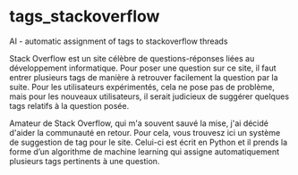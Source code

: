 # tags_stackoverflow
AI - automatic assignment of tags to stackoverflow threads

Stack Overflow est un site célèbre de questions-réponses liées au développement informatique. Pour poser une question sur ce site, il faut entrer plusieurs tags de manière à retrouver facilement la question par la suite. Pour les utilisateurs expérimentés, cela ne pose pas de problème, mais pour les nouveaux utilisateurs, il serait judicieux de suggérer quelques tags relatifs à la question posée.

Amateur de Stack Overflow, qui m'a souvent sauvé la mise, j'ai décidé d'aider la communauté en retour. Pour cela, vous trouvesz ici un système de suggestion de tag pour le site. Celui-ci est écrit en Python et il prends la forme d’un algorithme de machine learning qui assigne automatiquement plusieurs tags pertinents à une question.
